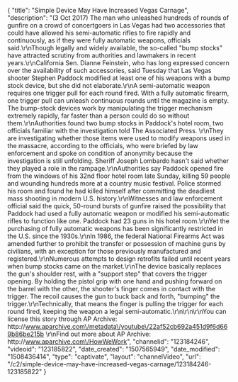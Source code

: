 {
    "title": "Simple Device May Have Increased Vegas Carnage",
    "description": "(3 Oct 2017) The man who unleashed hundreds of rounds of gunfire on a crowd of concertgoers in Las Vegas had two accessories that could have allowed his semi-automatic rifles to fire rapidly and continuously, as if they were fully automatic weapons, officials said.\r\nThough legally and widely available, the so-called \"bump stocks\" have attracted scrutiny from authorities and lawmakers in recent years.\r\nCalifornia Sen. Dianne Feinstein, who has long expressed concern over the availability of such accessories, said Tuesday that Las Vegas shooter Stephen Paddock modified at least one of his weapons with a bump stock device, but she did not elaborate.\r\nA semi-automatic weapon requires one trigger pull for each round fired. With a fully automatic firearm, one trigger pull can unleash continuous rounds until the magazine is empty. The bump-stock devices work by manipulating the trigger mechanism extremely rapidly, far faster than a person could do so without them.\r\nAuthorities found two bump stocks in Paddock's hotel room, two officials familiar with the investigation told The Associated Press. \r\nThey are investigating whether those items were used to modify weapons used in the massacre, according to the officials, who were briefed by law enforcement and spoke on condition of anonymity because the investigation is still unfolding. Sheriff Joseph Lombardo hasn't said whether they played a role in the rampage.\r\nAuthorities say Paddock opened fire from the windows of his 32nd floor hotel room late Sunday, killing 59 people and wounding hundreds more at a country music festival. Police stormed his room and found he had killed himself after committing the deadliest mass shooting in modern U.S. history.\r\nWitnesses and law enforcement official said the quick, 50-round bursts of gunfire raised the possibility that Paddock had used a fully automatic weapon or modified his semi-automatic rifles to function like one. Paddock had 23 guns in his hotel room.\r\nYet the purchasing of fully automatic weapons has been significantly restricted in the U.S. since the 1930s.\r\nIn 1986, the federal National Firearms Act was amended further to prohibit the transfer or possession of machine guns by civilians, with an exception for those previously manufactured and registered.\r\nNumerous attempts to design retrofits failed until recent years when bump stocks came on the market.\r\nThe device basically replaces the gun's shoulder rest, with a \"support step\" that covers the trigger opening. By holding the pistol grip with one hand and pushing forward on the barrel with the other, the shooter's finger comes in contact with the trigger. The recoil causes the gun to buck back and forth, \"bumping\" the trigger.\r\nTechnically, that means the finger is pulling the trigger for each round fired, keeping the weapon a legal semi-automatic.\r\n\r\n\r\nYou can license this story through AP Archive: http:\/\/www.aparchive.com\/metadata\/youtube\/22af52cb692a451d9f6d669b86be215b \r\nFind out more about AP Archive: http:\/\/www.aparchive.com\/HowWeWork",
    "channelid": "123184246",
    "videoid": "123185822",
    "date_created": "1507565949",
    "date_modified": "1508436414",
    "type": "captivate",
    "layout": "channelVideo",
    "url": "\/c2\/simple-device-may-have-increased-vegas-carnage\/123184246-123185822"
}